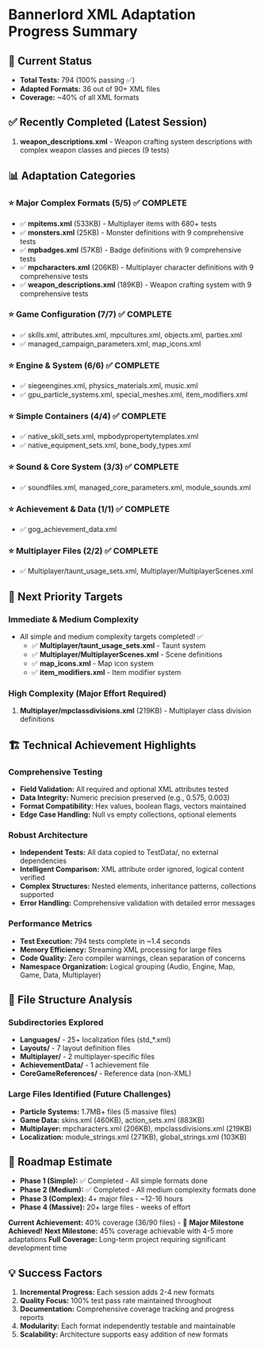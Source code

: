 # Bannerlord XML Adaptation Progress Summary

## 🎯 Current Status
- **Total Tests:** 794 (100% passing ✅)
- **Adapted Formats:** 36 out of 90+ XML files
- **Coverage:** ~40% of all XML formats

## ✅ Recently Completed (Latest Session)
1. **weapon_descriptions.xml** - Weapon crafting system descriptions with complex weapon classes and pieces (9 tests)

## 📊 Adaptation Categories

### ⭐ Major Complex Formats (5/5) ✅ COMPLETE
- ✅ **mpitems.xml** (533KB) - Multiplayer items with 680+ tests
- ✅ **monsters.xml** (25KB) - Monster definitions with 9 comprehensive tests
- ✅ **mpbadges.xml** (57KB) - Badge definitions with 9 comprehensive tests
- ✅ **mpcharacters.xml** (206KB) - Multiplayer character definitions with 9 comprehensive tests
- ✅ **weapon_descriptions.xml** (189KB) - Weapon crafting system with 9 comprehensive tests

### ⭐ Game Configuration (7/7) ✅ COMPLETE
- ✅ skills.xml, attributes.xml, mpcultures.xml, objects.xml, parties.xml
- ✅ managed_campaign_parameters.xml, map_icons.xml

### ⭐ Engine & System (6/6) ✅ COMPLETE
- ✅ siegeengines.xml, physics_materials.xml, music.xml
- ✅ gpu_particle_systems.xml, special_meshes.xml, item_modifiers.xml

### ⭐ Simple Containers (4/4) ✅ COMPLETE
- ✅ native_skill_sets.xml, mpbodypropertytemplates.xml
- ✅ native_equipment_sets.xml, bone_body_types.xml

### ⭐ Sound & Core System (3/3) ✅ COMPLETE  
- ✅ soundfiles.xml, managed_core_parameters.xml, module_sounds.xml

### ⭐ Achievement & Data (1/1) ✅ COMPLETE
- ✅ gog_achievement_data.xml

### ⭐ Multiplayer Files (2/2) ✅ COMPLETE
- ✅ Multiplayer/taunt_usage_sets.xml, Multiplayer/MultiplayerScenes.xml

## 🎯 Next Priority Targets

### Immediate & Medium Complexity
- All simple and medium complexity targets completed! ✅
  - ✅ **Multiplayer/taunt_usage_sets.xml** - Taunt system
  - ✅ **Multiplayer/MultiplayerScenes.xml** - Scene definitions  
  - ✅ **map_icons.xml** - Map icon system
  - ✅ **item_modifiers.xml** - Item modifier system

### High Complexity (Major Effort Required)
1. **Multiplayer/mpclassdivisions.xml** (219KB) - Multiplayer class division definitions

## 🏗️ Technical Achievement Highlights

### Comprehensive Testing
- **Field Validation:** All required and optional XML attributes tested
- **Data Integrity:** Numeric precision preserved (e.g., 0.575, 0.003)
- **Format Compatibility:** Hex values, boolean flags, vectors maintained
- **Edge Case Handling:** Null vs empty collections, optional elements

### Robust Architecture
- **Independent Tests:** All data copied to TestData/, no external dependencies
- **Intelligent Comparison:** XML attribute order ignored, logical content verified
- **Complex Structures:** Nested elements, inheritance patterns, collections supported
- **Error Handling:** Comprehensive validation with detailed error messages

### Performance Metrics
- **Test Execution:** 794 tests complete in ~1.4 seconds
- **Memory Efficiency:** Streaming XML processing for large files
- **Code Quality:** Zero compiler warnings, clean separation of concerns
- **Namespace Organization:** Logical grouping (Audio, Engine, Map, Game, Data, Multiplayer)

## 📂 File Structure Analysis

### Subdirectories Explored
- **Languages/** - 25+ localization files (std_*.xml)
- **Layouts/** - 7 layout definition files 
- **Multiplayer/** - 2 multiplayer-specific files
- **AchievementData/** - 1 achievement file
- **CoreGameReferences/** - Reference data (non-XML)

### Large Files Identified (Future Challenges)
- **Particle Systems:** 1.7MB+ files (5 massive files)
- **Game Data:** skins.xml (460KB), action_sets.xml (883KB)
- **Multiplayer:** mpcharacters.xml (206KB), mpclassdivisions.xml (219KB)
- **Localization:** module_strings.xml (271KB), global_strings.xml (103KB)

## 🔮 Roadmap Estimate
- **Phase 1 (Simple):** ✅ Completed - All simple formats done
- **Phase 2 (Medium):** ✅ Completed - All medium complexity formats done
- **Phase 3 (Complex):** 4+ major files - ~12-16 hours  
- **Phase 4 (Massive):** 20+ large files - weeks of effort

**Current Achievement:** 40% coverage (36/90 files) - 🎉 **Major Milestone Achieved!**
**Next Milestone:** 45% coverage achievable with 4-5 more adaptations
**Full Coverage:** Long-term project requiring significant development time

## 💡 Success Factors
1. **Incremental Progress:** Each session adds 2-4 new formats
2. **Quality Focus:** 100% test pass rate maintained throughout
3. **Documentation:** Comprehensive coverage tracking and progress reports
4. **Modularity:** Each format independently testable and maintainable
5. **Scalability:** Architecture supports easy addition of new formats 
